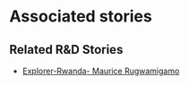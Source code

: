 # Associated stories

<!-- !!DO NOT REMOVE!! start autogenerated hyperlinks -->
## Related R&D Stories
- [Explorer\-Rwanda\- Maurice Rugwamigamo](/stories/?doc=Explorers_RWA)
<!-- !!DO NOT REMOVE!! end autogenerated hyperlinks -->